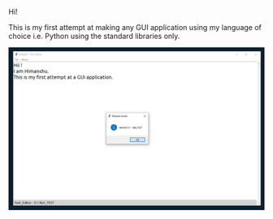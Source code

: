 Hi!

This is my first attempt at making any GUI application using my language of choice i.e. Python using the standard libraries only.

![](img/preview.jpg)
